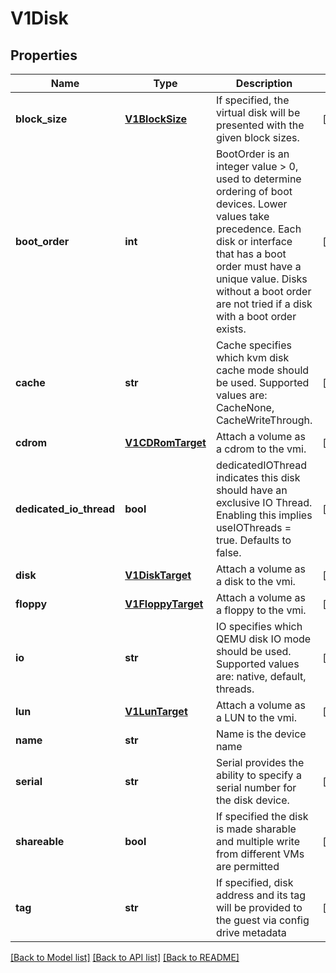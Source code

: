 # V1Disk

## Properties
Name | Type | Description | Notes
------------ | ------------- | ------------- | -------------
**block_size** | [**V1BlockSize**](V1BlockSize.md) | If specified, the virtual disk will be presented with the given block sizes. | [optional] 
**boot_order** | **int** | BootOrder is an integer value &gt; 0, used to determine ordering of boot devices. Lower values take precedence. Each disk or interface that has a boot order must have a unique value. Disks without a boot order are not tried if a disk with a boot order exists. | [optional] 
**cache** | **str** | Cache specifies which kvm disk cache mode should be used. Supported values are: CacheNone, CacheWriteThrough. | [optional] 
**cdrom** | [**V1CDRomTarget**](V1CDRomTarget.md) | Attach a volume as a cdrom to the vmi. | [optional] 
**dedicated_io_thread** | **bool** | dedicatedIOThread indicates this disk should have an exclusive IO Thread. Enabling this implies useIOThreads &#x3D; true. Defaults to false. | [optional] 
**disk** | [**V1DiskTarget**](V1DiskTarget.md) | Attach a volume as a disk to the vmi. | [optional] 
**floppy** | [**V1FloppyTarget**](V1FloppyTarget.md) | Attach a volume as a floppy to the vmi. | [optional] 
**io** | **str** | IO specifies which QEMU disk IO mode should be used. Supported values are: native, default, threads. | [optional] 
**lun** | [**V1LunTarget**](V1LunTarget.md) | Attach a volume as a LUN to the vmi. | [optional] 
**name** | **str** | Name is the device name | 
**serial** | **str** | Serial provides the ability to specify a serial number for the disk device. | [optional] 
**shareable** | **bool** | If specified the disk is made sharable and multiple write from different VMs are permitted | [optional] 
**tag** | **str** | If specified, disk address and its tag will be provided to the guest via config drive metadata | [optional] 

[[Back to Model list]](../README.md#documentation-for-models) [[Back to API list]](../README.md#documentation-for-api-endpoints) [[Back to README]](../README.md)


